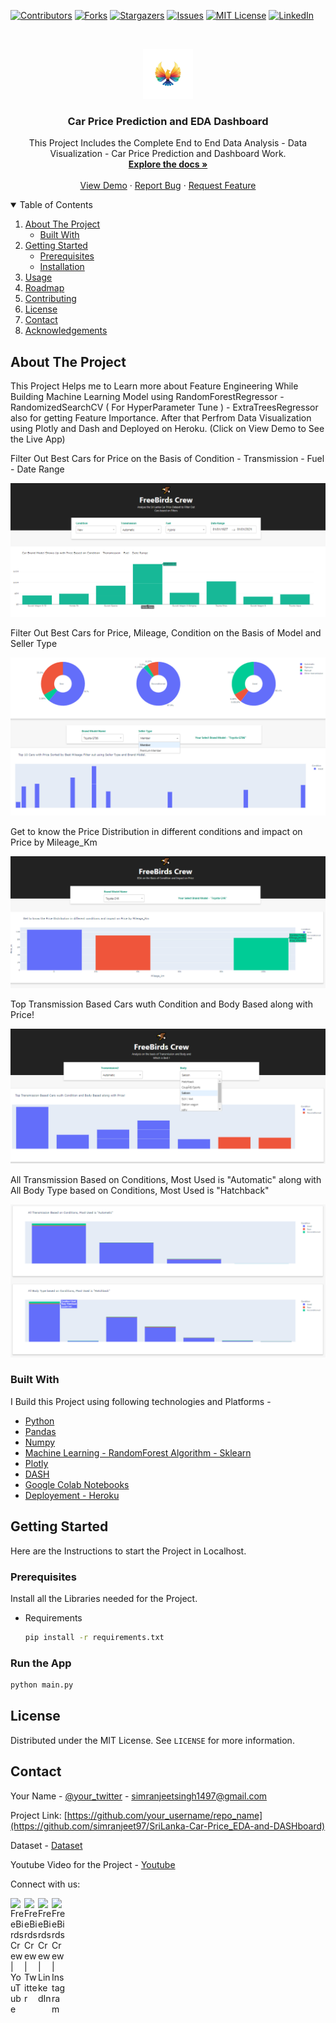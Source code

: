  [![Contributors][contributors-shield]][contributors-url]
 [![Forks][forks-shield]][forks-url]
 [![Stargazers][stars-shield]][stars-url]
 [![Issues][issues-shield]][issues-url]
 [![MIT License][license-shield]][license-url]
 [![LinkedIn][linkedin-shield]][linkedin-url]



 <!-- PROJECT LOGO -->
 <br />
 <p align="center">
   <a href="https://github.com/othneildrew/Best-README-Template">
     <img src="dp.png" alt="Logo" width="80" height="80">
   </a>

   <h3 align="center">Car Price Prediction and EDA Dashboard</h3>

   <p align="center">
     This Project Includes the Complete End to End Data Analysis - Data Visualization - Car Price Prediction and Dashboard Work.
     <br />
     <a href="https://github.com/simranjeet97/SriLanka-Car-Price_EDA-and-DASHboard"><strong>Explore the docs »</strong></a>
     <br />
     <br />
     <a href="https://srilankacarprice.herokuapp.com/">View Demo</a>
     ·
     <a href="https://github.com/simranjeet97/SriLanka-Car-Price_EDA-and-DASHboard/issues">Report Bug</a>
     ·
     <a href="https://github.com/simranjeet97/SriLanka-Car-Price_EDA-and-DASHboard/issues">Request Feature</a>
   </p>
 </p>



 <!-- TABLE OF CONTENTS -->
 <details open="open">
   <summary>Table of Contents</summary>
   <ol>
     <li>
       <a href="#about-the-project">About The Project</a>
       <ul>
         <li><a href="#built-with">Built With</a></li>
       </ul>
     </li>
     <li>
       <a href="#getting-started">Getting Started</a>
       <ul>
         <li><a href="#prerequisites">Prerequisites</a></li>
         <li><a href="#installation">Installation</a></li>
       </ul>
     </li>
     <li><a href="#usage">Usage</a></li>
     <li><a href="#roadmap">Roadmap</a></li>
     <li><a href="#contributing">Contributing</a></li>
     <li><a href="#license">License</a></li>
     <li><a href="#contact">Contact</a></li>
     <li><a href="#acknowledgements">Acknowledgements</a></li>
   </ol>
 </details>



 <!-- ABOUT THE PROJECT -->
 ## About The Project
 This Project Helps me to Learn more about Feature Engineering While Building Machine Learning Model using RandomForestRegressor - RandomizedSearchCV ( For HyperParameter Tune ) - ExtraTreesRegressor also for getting Feature Importance.
 After that Perfrom Data Visualization using Plotly and Dash and Deployed on Heroku. (Click on View Demo to See the Live App)

 Filter Out Best Cars for Price on the Basis of Condition -  Transmission - Fuel - Date Range

 [![Product1][product-screenshot1]](https://github.com/simranjeet97/SriLanka-Car-Price_EDA-and-DASHboard)

 Filter Out Best Cars for Price, Mileage, Condition on the Basis of Model and Seller Type

 [![Product2][product-screenshot2]](https://github.com/simranjeet97/SriLanka-Car-Price_EDA-and-DASHboard)

 Get to know the Price Distribution in different conditions and impact on Price by Mileage_Km

 [![Product3][product-screenshot3]](https://github.com/simranjeet97/SriLanka-Car-Price_EDA-and-DASHboard)

 Top Transmission Based Cars wuth Condition and Body Based along with Price!

 [![Product4][product-screenshot4]](https://github.com/simranjeet97/SriLanka-Car-Price_EDA-and-DASHboard)

 All Transmission Based on Conditions, Most Used is "Automatic" along with All Body Type based on Conditions, Most Used is "Hatchback"

 [![Product5][product-screenshot5]](https://github.com/simranjeet97/SriLanka-Car-Price_EDA-and-DASHboard)

 ### Built With

 I Build this Project using following technologies and Platforms - 
 * [Python](https://www.python.org/)
 * [Pandas](https://pandas.pydata.org/)
 * [Numpy](https://numpy.org/)
 * [Machine Learning - RandomForest Algorithm - Sklearn](https://scikit-learn.org/stable/)
 * [Plotly](https://plotly.com/)
 * [DASH](https://dash.plotly.com/introduction)
 * [Google Colab Notebooks](https://colab.research.google.com/)
 * [Deployement - Heroku](https://www.heroku.com/)


 <!-- GETTING STARTED -->
 ## Getting Started

 Here are the Instructions to start the Project in Localhost.

 ### Prerequisites

 Install all the Libraries needed for the Project.
 * Requirements
   
   ```sh
   pip install -r requirements.txt
   ```

 ### Run the App
   
   ```python
   python main.py

   ```

<!-- LICENSE -->
 ## License

 Distributed under the MIT License. See `LICENSE` for more information.

 <!-- CONTACT -->
 ## Contact

 Your Name - [@your_twitter](https://twitter.com/Itsexceptional1) - simranjeetsingh1497@gmail.com

 Project Link: [https://github.com/your_username/repo_name](https://github.com/simranjeet97/SriLanka-Car-Price_EDA-and-DASHboard)
 
 Dataset - [Dataset](https://www.kaggle.com/lasaljaywardena/sri-lanka-vehicle-prices-dataseta)
 
 Youtube Video for the Project - [Youtube](https://www.youtube.com/watch?v=x-FBs4RrAYo)

 <!-- MARKDOWN LINKS & IMAGES -->
 <!-- https://www.markdownguide.org/basic-syntax/#reference-style-links -->
 [contributors-shield]: https://img.shields.io/github/contributors/othneildrew/Best-README-Template.svg?style=for-the-badge
 [contributors-url]: https://github.com/simranjeet97/SriLanka-Car-Price_EDA-and-DASHboard/graphs/contributors
 [forks-shield]: https://img.shields.io/github/forks/othneildrew/Best-README-Template.svg?style=for-the-badge
 [forks-url]: https://github.com/simranjeet97/SriLanka-Car-Price_EDA-and-DASHboard/network/members
 [stars-shield]: https://img.shields.io/github/stars/othneildrew/Best-README-Template.svg?style=for-the-badge
 [stars-url]: https://github.com/simranjeet97/SriLanka-Car-Price_EDA-and-DASHboard/stargazers
 [issues-shield]: https://img.shields.io/github/issues/othneildrew/Best-README-Template.svg?style=for-the-badge
 [issues-url]: https://github.com/simranjeet97/SriLanka-Car-Price_EDA-and-DASHboard/issues
 [license-shield]: https://img.shields.io/github/license/othneildrew/Best-README-Template.svg?style=for-the-badge
 [license-url]: https://github.com/simranjeet97/SriLanka-Car-Price_EDA-and-DASHboard/blob/main/LICENSE
 [linkedin-shield]: https://img.shields.io/badge/-LinkedIn-black.svg?style=for-the-badge&logo=linkedin&colorB=555
 [linkedin-url]: https://www.linkedin.com/in/simranjeet97
 [product-screenshot1]: Images/front.png
 [product-screenshot2]: Images/second.png
 [product-screenshot3]: Images/third.png
 [product-screenshot4]: Images/four.png
 [product-screenshot5]: Images/five.png
 
  Connect with us:

 [<img align="left" alt="FreeBirds Crew | YouTube" width="22px" src="https://cdn.jsdelivr.net/npm/simple-icons@v3/icons/youtube.svg" />](https://www.youtube.com/channel/UC4RZP6hNT5gMlWCm0NDzUWg?view_as=subscriber?sub_confirmation=1)
 [<img align="left" alt="FreeBirds Crew | Twitter" width="22px" src="https://cdn.jsdelivr.net/npm/simple-icons@v3/icons/twitter.svg" />](https://twitter.com/CrewFreebirds)
 [<img align="left" alt="FreeBirds Crew | LinkedIn" width="22px" src="https://cdn.jsdelivr.net/npm/simple-icons@v3/icons/linkedin.svg" />](https://www.linkedin.com/in/simranjeet-singh-ab8071153/)
 [<img align="left" alt="FreeBirds Crew | Instagram" width="22px" src="https://cdn.jsdelivr.net/npm/simple-icons@v3/icons/instagram.svg" />](https://www.instagram.com/freebirdscrew/)
